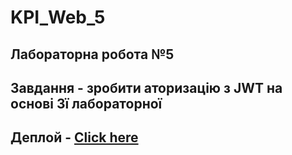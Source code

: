# KPI_Web_5

## Лабораторна робота №5

## Завдання - зробити аторизацію з JWT на основі 3ї лабораторної

## Деплой - [Click here](https://kpi-web-5.vercel.app)